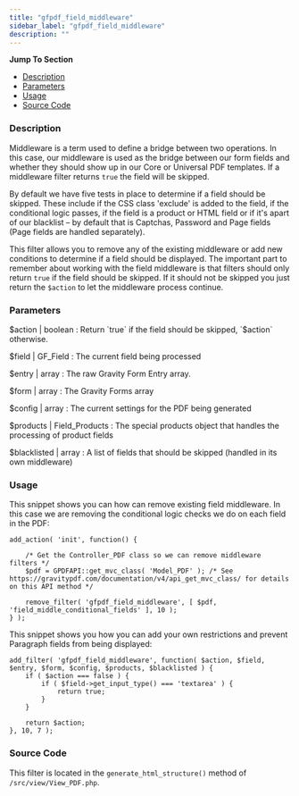 ```yaml
---
title: "gfpdf_field_middleware"
sidebar_label: "gfpdf_field_middleware"
description: ""
---
```


**Jump To Section**

* [Description](#description)
* [Parameters](#parameters)
* [Usage](#usage)
* [Source Code](#source-code)

### Description 

Middleware is a term used to define a bridge between two operations. In this case, our middleware is used as the bridge between our form fields and whether they should show up in our Core or Universal PDF templates. If a middleware filter returns `true` the field will be skipped.

By default we have five tests in place to determine if a field should be skipped. These include if the CSS class 'exclude' is added to the field, if the conditional logic passes, if the field is a product or HTML field or if it's apart of our blacklist – by default that is Captchas, Password and Page fields (Page fields are handled separately). 

This filter allows you to remove any of the existing middleware or add new conditions to determine if a field should be displayed. The important part to remember about working with the field middleware is that filters should only return `true` if the field should be skipped. If it should not be skipped you just return the `$action` to let the middleware process continue.

### Parameters 

$action | boolean
:    Return `true` if the field should be skipped, `$action` otherwise.

$field | GF_Field
:    The current field being processed

$entry | array
:    The raw Gravity Form Entry array.

$form | array
:    The Gravity Forms array

$config | array
:    The current settings for the PDF being generated

$products | Field_Products
:    The special products object that handles the processing of product fields

$blacklisted | array
:    A list of fields that should be skipped (handled in its own middleware)

### Usage 

This snippet shows you can how can remove existing field middleware. In this case we are removing the conditional logic checks we do on each field in the PDF:

```.language-php
add_action( 'init', function() {

	/* Get the Controller_PDF class so we can remove middleware filters */
	$pdf = GPDFAPI::get_mvc_class( 'Model_PDF' ); /* See https://gravitypdf.com/documentation/v4/api_get_mvc_class/ for details on this API method */

	remove_filter( 'gfpdf_field_middleware', [ $pdf, 'field_middle_conditional_fields' ], 10 );
} );
```

This snippet shows you how you can add your own restrictions and prevent Paragraph fields from being displayed:

```.language-php
add_filter( 'gfpdf_field_middleware', function( $action, $field, $entry, $form, $config, $products, $blacklisted ) {
	if ( $action === false ) {
		if ( $field->get_input_type() === 'textarea' ) {
			return true;
		}
	}

	return $action;
}, 10, 7 );
```

### Source Code 

This filter is located in the `generate_html_structure()` method of `/src/view/View_PDF.php`.